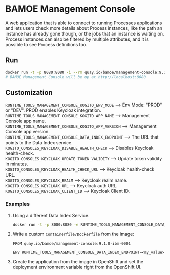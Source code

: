 # BAMOE Management Console

A web application that is able to connect to running Processes applications and lets users check more details about Process instances, like the path an instance has already gone though, or the jobs that an instance is waiting on. Process instances can also be filtered by multiple attributes, and it is possible to see Process definitions too.

## Run

```bash
docker run -t -p 8080:8080 -i --rm quay.io/bamoe/management-console:9.1.0-ibm-0001
# BAMOE Management Console will be up at http://localhost:8080
```

## Customization

`RUNTIME_TOOLS_MANAGEMENT_CONSOLE_KOGITO_ENV_MODE` --> Env Mode: "PROD" or "DEV". PROD enables Keycloak integration.  
`RUNTIME_TOOLS_MANAGEMENT_CONSOLE_KOGITO_APP_NAME` --> Management Console app name.  
`RUNTIME_TOOLS_MANAGEMENT_CONSOLE_KOGITO_APP_VERSION` --> Management Console app version.  
`RUNTIME_TOOLS_MANAGEMENT_CONSOLE_DATA_INDEX_ENDPOINT` --> The URL that points to the Data Index service.  
`KOGITO_CONSOLES_KEYCLOAK_DISABLE_HEALTH_CHECK` --> Disables Keycloak health-check.  
`KOGITO_CONSOLES_KEYCLOAK_UPDATE_TOKEN_VALIDITY` --> Update token validity in minutes.  
`KOGITO_CONSOLES_KEYCLOAK_HEALTH_CHECK_URL` --> Keycloak health-check URL.  
`KOGITO_CONSOLES_KEYCLOAK_REALM` --> Keycloak realm name.  
`KOGITO_CONSOLES_KEYCLOAK_URL` --> Keycloak auth URL.  
`KOGITO_CONSOLES_KEYCLOAK_CLIENT_ID` --> Keycloak Client ID.

### Examples

1. Using a different Data Index Service.

   ```bash
   docker run -t -p 8080:8080 -e RUNTIME_TOOLS_MANAGEMENT_CONSOLE_DATA_INDEX_ENDPOINT=<my_value> -i --rm quay.io/bamoe/management-console:9.1.0-ibm-0001
   ```

2. Write a custom `Containerfile/Dockerfile` from the image:

   ```docker
   FROM quay.io/bamoe/management-console:9.1.0-ibm-0001

   ENV RUNTIME_TOOLS_MANAGEMENT_CONSOLE_DATA_INDEX_ENDPOINT=<my_value>
   ```

3. Create the application from the image in OpenShift and set the deployment environment variable right from the OpenShift UI.
